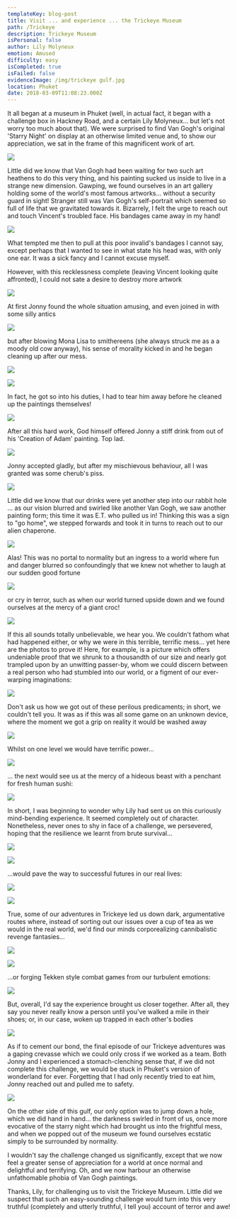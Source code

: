 ```yaml
---
templateKey: blog-post
title: Visit ... and experience ... the Trickeye Museum
path: /Trickeye
description: Trickeye Museum
isPersonal: false
author: Lily Molyneux
emotion: Amused
difficulty: easy
isCompleted: true
isFailed: false
evidenceImage: /img/trickeye gulf.jpg
location: Phuket
date: 2018-03-09T11:08:23.000Z
---
```

It all began at a museum in Phuket (well, in actual fact, it began with a challenge box in Hackney Road, and a certain Lily Molyneux... but let's not worry too much about that). We were surprised to find Van Gogh's original 'Starry Night' on display at an otherwise limited venue and, to show our appreciation, we sat in the frame of this magnificent work of art.

![](http://bit.ly/2IfrvBc)

Little did we know that Van Gogh had been waiting for two such art heathens to do this very thing, and his painting sucked us inside to live in a strange new dimension. Gawping, we found ourselves in an art gallery holding some of the world's most famous artworks... without a security guard in sight! Stranger still was Van Gogh's self-portrait which seemed so full of life that we gravitated towards it. Bizarrely, I felt the urge to reach out and touch Vincent's troubled face. His bandages came away in my hand!

![](http://bit.ly/2tvRAID)

What tempted me then to pull at this poor invalid's bandages I cannot say, except perhaps that I wanted to see in what state his head was, with only one ear. It was a sick fancy and I cannot excuse myself.

However, with this recklessness complete (leaving Vincent looking quite affronted), I could not sate a desire to destroy more artwork

![](http://bit.ly/2oIbhIw)

At first Jonny found the whole situation amusing, and even joined in with some silly antics

![](http://bit.ly/2tjIUoE)

but after blowing Mona Lisa to smithereens (she always struck me as a a moody old cow anyway), his sense of morality kicked in and he began cleaning up after our mess.

![](http://bit.ly/2Fm5ORS)

![](http://bit.ly/2HlOKYZ)

In fact, he got so into his duties, I had to tear him away before he cleaned up the paintings themselves!

![](http://bit.ly/2oW8XxC)

After all this hard work, God himself offered Jonny a stiff drink from out of his 'Creation of Adam' painting. Top lad. 

![](http://bit.ly/2p27NQB)

Jonny accepted gladly, but after my mischievous behaviour, all I was granted was some cherub's piss.

![](http://bit.ly/2oYhsIo)

Little did we know that our drinks were yet another step into our rabbit hole ... as our vision blurred and swirled like another Van Gogh, we saw another painting form; this time it was E.T. who pulled us in! Thinking this was a sign to "go home", we stepped forwards and took it in turns to reach out to our alien chaperone.

![](http://bit.ly/2tunnJX)

Alas! This was no portal to normality but an ingress to a world where fun and danger blurred so confoundingly that we knew not whether to laugh at our sudden good fortune

![](http://bit.ly/2FscVUW)

or cry in terror, such as when our world turned upside down and we found ourselves at the mercy of a giant croc!

![](http://bit.ly/2tqbxR2)

If this all sounds totally unbelievable, we hear you. We couldn't fathom what had happened either, or why we were in this terrible, terrific mess... yet here are the photos to prove it! Here, for example, is a picture which offers undeniable proof that we shrunk to a thousandth of our size and nearly got trampled upon by an unwitting passer-by, whom we could discern between a real person who had stumbled into our world, or a figment of our ever-warping imaginations:

![](http://bit.ly/2G9j6P0)

Don't ask us how we got out of these perilous predicaments; in short, we couldn't tell you. It was as if this was all some game on an unknown device, where the moment we got a grip on reality it would be washed away

![](http://bit.ly/2oVW2vK)

Whilst on one level we would have terrific power...

![](http://bit.ly/2FBgEmu)

... the next would see us at the mercy of a hideous beast with a penchant for fresh human sushi:

![](http://bit.ly/2G8dNPE)

In short, I was beginning to wonder why Lily had sent us on this curiously mind-bending experience. It seemed completely out of character. Nonetheless, never ones to shy in face of a challenge, we persevered, hoping that the resilience we learnt from brute survival...

![](http://bit.ly/2G8fvAy)

![](http://bit.ly/2Hg7mcL)

...would pave the way to successful futures in our real lives:

![](http://bit.ly/2G9477D)

![](http://bit.ly/2oWjokN)

True, some of our adventures in Trickeye led us down dark, argumentative routes where, instead of sorting out our issues over a cup of tea as we would in the real world, we'd find our minds corporealizing cannibalistic revenge fantasies...

![](http://bit.ly/2FBWwRk)

![](http://bit.ly/2FD99eJ)

...or forging Tekken style combat games from our turbulent emotions:

![](http://bit.ly/2Iey0E0)

But, overall, I'd say the experience brought us closer together. After all, they say you never really know a person until you've walked a mile in their shoes; or, in our case, woken up trapped in each other's bodies

![](http://bit.ly/2G9YupT)

As if to cement our bond, the final episode of our Trickeye adventures was a gaping crevasse which we could only cross if we worked as a team. Both Jonny and I experienced a stomach-clenching sense that, if we did not complete this challenge, we would be stuck in Phuket's version of wonderland for ever. Forgetting that I had only recently tried to eat him, Jonny reached out and pulled me to safety.

![](http://bit.ly/2Hj3acc)

On the other side of this gulf, our only option was to jump down a hole, which we did hand in hand... the darkness swirled in front of us, once more evocative of the starry night which had brought us into the frightful mess, and when we popped out of the museum we found ourselves ecstatic simply to be surrounded by normality.

I wouldn't say the challenge changed us significantly, except that we now feel a greater sense of appreciation for a world at once normal and delightful and terrifying. Oh, and we now harbour an otherwise unfathomable phobia of Van Gogh paintings.

Thanks, Lily, for challenging us to visit the Trickeye Museum. Little did we suspect that such an easy-sounding challenge would turn into this very truthful (completely and utterly truthful, I tell you) account of terror and awe!
